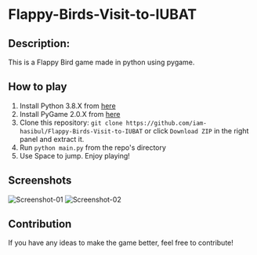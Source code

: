 # Flappy-Birds-Visit-to-IUBAT

## Description:
This is a Flappy Bird game made in python using pygame.

## How to play
1. Install Python 3.8.X from [here](https://www.python.org/downloads/)
2. Install PyGame 2.0.X from [here](https://pypi.org/project/pygame/)
3. Clone this repository: `git clone https://github.com/iam-hasibul/Flappy-Birds-Visit-to-IUBAT` or click `Download ZIP` in the right panel and extract it.
4. Run `python main.py` from the repo's directory
5. Use Space to jump. Enjoy playing!

## Screenshots
<img src="./screenshot-01" alt="Screenshot-01">
<img src="./screenshot-02" alt="Screenshot-02">

## Contribution
If you have any ideas to make the game better, feel free to contribute!